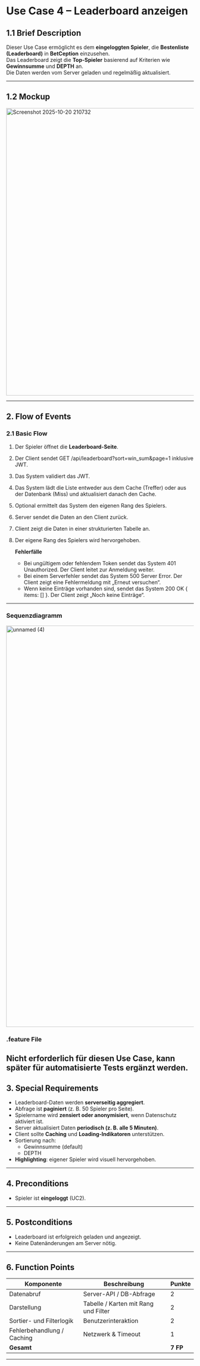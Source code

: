 # Use Case 4 – Leaderboard anzeigen

## 1.1 Brief Description
Dieser Use Case ermöglicht es dem **eingeloggten Spieler**, die **Bestenliste (Leaderboard)** in **BetCeption** einzusehen.  
Das Leaderboard zeigt die **Top-Spieler** basierend auf Kriterien wie **Gewinnsumme** und **DEPTH** an.  
Die Daten werden vom Server geladen und regelmäßig aktualisiert.

---

## 1.2 Mockup
<img width="777" height="772" alt="Screenshot 2025-10-20 210732" src="https://github.com/user-attachments/assets/48b9146b-cad8-4c9d-9773-595836355ed3" />

---

## 2. Flow of Events

### 2.1 Basic Flow
1. Der Spieler öffnet die **Leaderboard-Seite**.
2. Der Client sendet GET /api/leaderboard?sort=win_sum&page=1 inklusive JWT.
3. Das System validiert das JWT.  
4. Das System lädt die Liste entweder aus dem Cache (Treffer) oder aus der Datenbank (Miss) und aktualisiert danach den Cache.
5. Optional ermittelt das System den eigenen Rang des Spielers.
6. Server sendet die Daten an den Client zurück.  
7. Client zeigt die Daten in einer strukturierten Tabelle an.  
8. Der eigene Rang des Spielers wird hervorgehoben.

   **Fehlerfälle**
   - Bei ungültigem oder fehlendem Token sendet das System 401 Unauthorized. Der Client leitet zur Anmeldung weiter.
   - Bei einem Serverfehler sendet das System 500 Server Error. Der Client zeigt eine Fehlermeldung mit „Erneut versuchen“.
   - Wenn keine Einträge vorhanden sind, sendet das System 200 OK { items: [] }. Der Client zeigt „Noch keine Einträge“.

---

### Sequenzdiagramm
<img width="1268" height="1078" alt="unnamed (4)" src="https://github.com/user-attachments/assets/ab4db5bf-89f2-477e-b0c3-193cc537b75e" />



### .feature File
<!--
```
Feature: Leaderboard anzeigen
  Scenario: Spieler öffnet das Leaderboard
    Given der Spieler ist eingeloggt
    When er die Leaderboard-Seite öffnet
    Then werden die Top-Spieler angezeigt
    And sein eigener Rang wird hervorgehoben
```
-->
Nicht erforderlich für diesen Use Case, kann später für automatisierte Tests ergänzt werden.
---

## 3. Special Requirements
- Leaderboard-Daten werden **serverseitig aggregiert**.  
- Abfrage ist **paginiert** (z. B. 50 Spieler pro Seite).  
- Spielername wird **zensiert oder anonymisiert**, wenn Datenschutz aktiviert ist.  
- Server aktualisiert Daten **periodisch (z. B. alle 5 Minuten)**.  
- Client sollte **Caching** und **Loading-Indikatoren** unterstützen.  
- Sortierung nach:
  - Gewinnsumme (default)
  - DEPTH
- **Highlighting**: eigener Spieler wird visuell hervorgehoben.

---

## 4. Preconditions
- Spieler ist **eingeloggt** (UC2).

---

## 5. Postconditions
- Leaderboard ist erfolgreich geladen und angezeigt.  
- Keine Datenänderungen am Server nötig.

---
<!--
### 5.1 Save changes / Sync with server
- Client sendet Anfrage `GET /api/leaderboard?sort=win_sum`  
- Server antwortet mit JSON-Array der Top-Spieler:  
```
[
  { "rank": 1, "username": "AceMaster", "xp": 5400, "level": 12, "wins": 124500 },
  { "rank": 2, "username": "CardKing", "xp": 4800, "level": 11, "wins": 115000 },
  ...
]
```
- Client zeigt eigene Position basierend auf `user_id` zusätzlich an.

---
-->
## 6. Function Points
| Komponente | Beschreibung | Punkte |
|-------------|---------------|--------|
| Datenabruf | Server-API / DB-Abfrage | 2 |
| Darstellung | Tabelle / Karten mit Rang und Filter | 2 |
| Sortier- und Filterlogik | Benutzerinteraktion | 2 |
| Fehlerbehandlung / Caching | Netzwerk & Timeout | 1 |
| **Gesamt** |  | **7 FP** |

---
<!--
## 7. Technische Hinweise
**API-Endpunkte:**
```
GET /api/leaderboard?sort={criteria}&page={n}
Authorization: Bearer <JWT>
```
**Antworten:**
```
200 OK [ { rank, username, xp, level, wins } ]
401 Unauthorized { error: "auth_required" }
500 Internal Server Error { error: "server_error" }
```

**Datenbank (Beispiel):**
```sql
SELECT username, xp, level, total_wins
FROM users
ORDER BY total_wins DESC
LIMIT 50;
```

**Client-Logik:**
- Speichert letzte Serverantwort im Cache.  
- Aktualisiert Daten automatisch alle 5 Minuten.

---
-->
